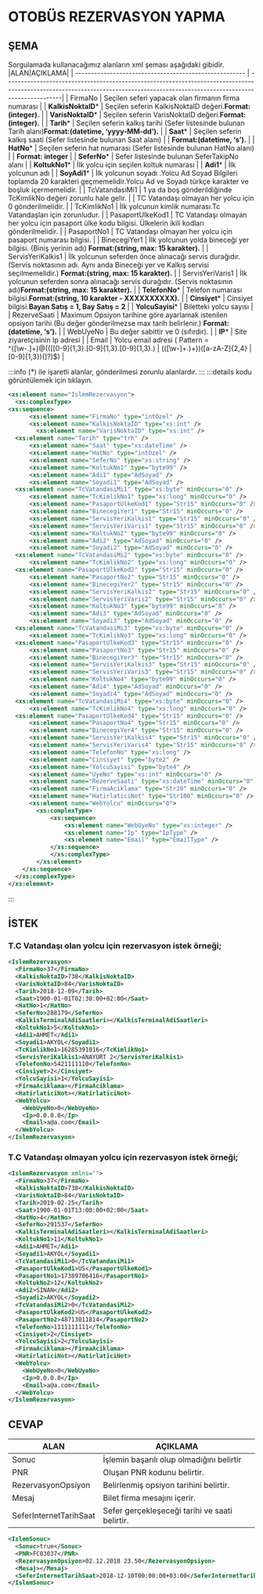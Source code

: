 # OTOBÜS REZERVASYON YAPMA

## ŞEMA

Sorgulamada kullanacağımız alanların xml şeması aşağıdaki gibidir.
|ALAN|AÇIKLAMA|
| ------------------------------------------------------ | ------------------------------------------------------------------------------------------------------------------------------------------------------------------------------|
| FirmaNo                                                | Seçilen seferi yapacak olan firmanın firma numarası                                                                                                                           |
| **KalkisNoktaID***                                    | Seçilen seferin KalkisNoktaID değeri.**Format:(integer).**                                                                                                                      |
| **VarisNoktaID***                                     | Seçilen seferin VarisNoktaID değeri.**Format:(integer).**                                                                                                                       |
| **Tarih***                                            | Seçilen seferin kalkış tarihi (Sefer listesinde bulunan Tarih alanı)**Format:(datetime, ‘yyyy-MM-dd’).**                                                                        |
| **Saat***                                             | Seçilen seferin kalkış saati (Sefer listesinde bulunan Saat alanı)                                                                                                              |
| **Format:(datetime, ‘s’).**                            |
| **HatNo***                                            | Seçilen seferin hat numarası (Sefer listesinde bulunan HatNo alanı)                                                                                                             |
| **Format: integer**                                    |
| **SeferNo***                                          | Sefer listesinde bulunan SeferTakipNo alanı                                                                                                                                     |
| **KoltukNo1***                                        | İlk yolcu için seçilen koltuk numarası                                                                                                                                          |
| **Adi1***                                             | İlk yolcunun adı                                                                                                                                                                |
| **SoyAdi1***                                          | İlk yolcunun soyadı .Yolcu Ad Soyad Bilgileri toplamda 20 karakteri geçmemelidir.Yolcu Ad ve Soyadı türkçe karakter ve boşluk içermemelidir.                                    |
| TcVatandasiMi1                                         | 1 ya da boş gönderildiğinde TcKimlikNo değeri zorunlu hale gelir.                                                                                                               |
| TC Vatandaşı olmayan her yolcu için 0 gönderilmelidir. |
| TcKimlikNo1                                            | İlk yolcunun kimlik numarası.Tc Vatandaşları için zorunludur.                                                                                                                   |
| PasaportUlkeKod1                                       | TC Vatandaşı olmayan her yolcu için pasaport ülke kodu bilgisi. Ülkelerin ikili kodları gönderilmelidir.                                                                        |
| PasaportNo1                                            | TC Vatandaşı olmayan her yolcu için pasaport numarası bilgisi.                                                                                                                  |
| BinecegiYer1                                           | İlk yolcunun yolda bineceği yer bilgisi. (Biniş yerinin adı) **Format:(string, max: 15 karakter).**                                                                             |
| ServisYeriKalkis1                                      | İlk yolcunun seferden önce alınacağı servis durağıdır. (Servis noktasının adı. Aynı anda Bineceği yer ve Kalkış servisi seçilmemelidir.) **Format:(string, max: 15 karakter).** |
| ServisYeriVaris1                                       | İlk yolcunun seferden sonra alınacağı servis durağıdır. (Servis noktasının adı)**Format:(string, max: 15 karakter).**                                                           |
| **TelefonNo***                                        | Telefon numarası bilgisi.**Format:(string, 10 karakter - XXXXXXXXXX).**                                                                                                         |
| **Cinsiyet***                                         | Cinsiyet bilgisi.**Bayan Satış = 1, Bay Satış = 2**                                                                                                                             |
| **YolcuSayisi***                                      | Biletteki yolcu sayısı                                                                                                                                                          |
| RezerveSaati                                           | Maximum Opsiyon tarihine göre ayarlamak istenilen opsiyon tarihi.(Bu değer gönderilmezse max tarih belirlenir.) **Format:(datetime, ‘s’).**                                     |
| WebUyeNo                                               | Bu değer sabittir ve 0 (sıfırdır).                                                                                                                                              |
| **IP***                                               | Site ziyaretçisinin Ip adresi                                                                                                                                                   |
| Email                                                  | Yolcu email adresi ( Pattern = ^([\w-\.]+)@((\[[0-9]{1,3}\.[0-9]{1,3}\.[0-9]{1,3}\.)                                                                                            | (([\w-]+\.)+))([a-zA-Z]{2,4} | [0-9]{1,3})(\]?)$) |

:::info
(*) ile işaretli alanlar, gönderilmesi zorunlu alanlardır.
:::
:::details kodu görüntülemek için tıklayın.
```xml
<xs:element name="IslemRezervasyon">
  <xs:complexType>
<xs:sequence>
	  <xs:element name="FirmaNo" type="intOzel" />
	  <xs:element name="KalkisNoktaID" type="xs:int" />
        <xs:element name="VarisNoktaID" type="xs:int" />
  <xs:element name="Tarih" type="trh" />
	  <xs:element name="Saat" type="xs:dateTime" />
	  <xs:element name="HatNo" type="intOzel" />
	  <xs:element name="SeferNo" type="xs:string" />
	  <xs:element name="KoltukNo1" type="byte99" />
	  <xs:element name="Adi1" type="AdSoyad" />
	  <xs:element name="Soyadi1" type="AdSoyad" />
  <xs:element name="TcVatandasiMi1" type="xs:byte" minOccurs="0" />
	  <xs:element name="TcKimlikNo1" type="xs:long" minOccurs="0" />
  	  <xs:element name="PasaportUlkeKod1" type="Str15" minOccurs="0" />			  <xs:element name="PasaportNo1" type="Str15" minOccurs="0" />
	  <xs:element name="BinecegiYer1" type="Str15" minOccurs="0" />
	  <xs:element name="ServisYeriKalkis1" type="Str15" minOccurs="0" />
	  <xs:element name="ServisYeriVaris1" type="Str15" minOccurs="0" />
	  <xs:element name="KoltukNo2" type="byte99" minOccurs="0" />
	  <xs:element name="Adi2" type="AdSoyad" minOccurs="0" />
	  <xs:element name="Soyadi2" type="AdSoyad" minOccurs="0" />
  <xs:element name="TcVatandasiMi2" type="xs:byte" minOccurs="0" />
	  <xs:element name="TcKimlikNo2" type="xs:long" minOccurs="0" />
  <xs:element name="PasaportUlkeKod2" type="Str15" minOccurs="0" />
	  <xs:element name="PasaportNo2" type="Str15" minOccurs="0" />
	  <xs:element name="BinecegiYer2" type="Str15" minOccurs="0" />
	  <xs:element name="ServisYeriKalkis2" type="Str15" minOccurs="0" />
	  <xs:element name="ServisYeriVaris2" type="Str15" minOccurs="0" />
	  <xs:element name="KoltukNo3" type="byte99" minOccurs="0" />
	  <xs:element name="Adi3" type="AdSoyad" minOccurs="0" />
	  <xs:element name="Soyadi3" type="AdSoyad" minOccurs="0" />
  <xs:element name="TcVatandasiMi3" type="xs:byte" minOccurs="0" />
	  <xs:element name="TcKimlikNo3" type="xs:long" minOccurs="0" />
  <xs:element name="PasaportUlkeKod3" type="Str15" minOccurs="0" />
	  <xs:element name="PasaportNo3" type="Str15" minOccurs="0" />
	  <xs:element name="BinecegiYer3" type="Str15" minOccurs="0" />
	  <xs:element name="ServisYeriKalkis3" type="Str15" minOccurs="0" />
	  <xs:element name="ServisYeriVaris3" type="Str15" minOccurs="0" />
	  <xs:element name="KoltukNo4" type="byte99" minOccurs="0" />
	  <xs:element name="Adi4" type="AdSoyad" minOccurs="0" />
	  <xs:element name="Soyadi4" type="AdSoyad" minOccurs="0" />
  <xs:element name="TcVatandasiMi4" type="xs:byte" minOccurs="0" />
	  <xs:element name="TcKimlikNo4" type="xs:long" minOccurs="0" />
  <xs:element name="PasaportUlkeKod4" type="Str15" minOccurs="0" />
	  <xs:element name="PasaportNo4" type="Str15" minOccurs="0" />
	  <xs:element name="BinecegiYer4" type="Str15" minOccurs="0" />
	  <xs:element name="ServisYeriKalkis4" type="Str15" minOccurs="0" />
	  <xs:element name="ServisYeriVaris4" type="Str15" minOccurs="0" />
	  <xs:element name="TelefonNo" type="xs:long" />
	  <xs:element name="Cinsiyet" type="byte2" />
	  <xs:element name="YolcuSayisi" type="byte4" />
	  <xs:element name="UyeNo" type="xs:int" minOccurs="0" />
	  <xs:element name="RezerveSaati" type="xs:dateTime" minOccurs="0" />
	  <xs:element name="FirmaAciklama" type="Str20" minOccurs="0" />
	  <xs:element name="HatirlaticiNot" type="Str100" minOccurs="0" />
	  <xs:element name="WebYolcu" minOccurs="0">
	 	<xs:complexType>
			<xs:sequence>
				<xs:element name="WebUyeNo" type="xs:integer" />
				<xs:element name="Ip" type="IpType" />
				<xs:element name="Email" type="EmailType" />
			</xs:sequence>
			</xs:complexType>
		</xs:element>
	</xs:sequence>
  </xs:complexType>
</xs:element>
```
:::
## İSTEK

### T.C Vatandaşı olan yolcu için rezervasyon istek örneği;

```xml
<IslemRezervasyon>
  <FirmaNo>37</FirmaNo>
  <KalkisNoktaID>738</KalkisNoktaID>
  <VarisNoktaID>84</VarisNoktaID>
  <Tarih>2018-12-09</Tarih>
  <Saat>1900-01-01T02:30:00+02:00</Saat>
  <HatNo>1</HatNo>
  <SeferNo>288179</SeferNo>
  <KalkisTerminalAdiSaatleri></KalkisTerminalAdiSaatleri>
  <KoltukNo1>5</KoltukNo1>
  <Adi1>AHMET</Adi1>
  <Soyadi1>AKYOL</Soyadi1>
  <TcKimlikNo1>16285391016</TcKimlikNo1>
  <ServisYeriKalkis1>ANAYURT 2</ServisYeriKalkis1>
  <TelefonNo>5421111110</TelefonNo>
  <Cinsiyet>2</Cinsiyet>
  <YolcuSayisi>1</YolcuSayisi>
  <FirmaAciklama></FirmaAciklama>
  <HatirlaticiNot></HatirlaticiNot>
  <WebYolcu>
    <WebUyeNo>0</WebUyeNo>
    <Ip>0.0.0.0</Ip>
    <Email>a@a.com</Email>
  </WebYolcu>
</IslemRezervasyon>
```

### T.C Vatandaşı olmayan yolcu için rezervasyon istek örneği;

```xml
<IslemRezervasyon xmlns="">
  <FirmaNo>37</FirmaNo>
  <KalkisNoktaID>738</KalkisNoktaID>
  <VarisNoktaID>84</VarisNoktaID>
  <Tarih>2019-02-25</Tarih>
  <Saat>1900-01-01T13:00:00+02:00</Saat>
  <HatNo>4</HatNo>
  <SeferNo>291537</SeferNo>
  <KalkisTerminalAdiSaatleri></KalkisTerminalAdiSaatleri>
  <KoltukNo1>11</KoltukNo1>
  <Adi1>AHMET</Adi1>
  <Soyadi1>AKYOL</Soyadi1>
  <TcVatandasiMi1>0</TcVatandasiMi1>
  <PasaportUlkeKod1>US</PasaportUlkeKod1>
  <PasaportNo1>17389706416</PasaportNo1>
  <KoltukNo2>12</KoltukNo2>
  <Adi2>SINAN</Adi2>
  <Soyadi2>AKYOL</Soyadi2>
  <TcVatandasiMi2>0</TcVatandasiMi2>
  <PasaportUlkeKod2>US</PasaportUlkeKod2>
  <PasaportNo2>48713011814</PasaportNo2>
  <TelefonNo>1111111111</TelefonNo>
  <Cinsiyet>2</Cinsiyet>
  <YolcuSayisi>2</YolcuSayisi>
  <FirmaAciklama></FirmaAciklama>
  <HatirlaticiNot></HatirlaticiNot>
  <WebYolcu>
    <WebUyeNo>0</WebUyeNo>
    <Ip>0.0.0.0</Ip>
    <Email>a@a.com</Email>
  </WebYolcu>
</IslemRezervasyon>
```

## CEVAP
|ALAN|AÇIKLAMA|
| ---------------------- | ---------------------------------------------- |
|Sonuc                  | İşlemin başarılı olup olmadığını belirtir      |
| PNR                    | Oluşan PNR kodunu belirtir.                    |
| RezervasyonOpsiyon     | Belirlenmiş opsiyon tarihini belirtir.         |
| Mesaj                  | Bilet firma mesajını içerir.                   |
| SeferInternetTarihSaat | Sefer gerçekleşeceği tarihi ve saati belirtir. |

```xml
<IslemSonuc>
  <Sonuc>true</Sonuc>
  <PNR>FC03037</PNR>
  <RezervasyonOpsiyon>02.12.2018 23.50</RezervasyonOpsiyon>
  <Mesaj></Mesaj>
  <SeferInternetTarihSaat>2018-12-10T00:00:00+03:00</SeferInternetTarihSaat>
</IslemSonuc>
```
